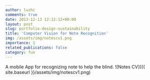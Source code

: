 ```yaml
---
author: luzhc
comments: true
date: 2013-12-13 12:12:12+00:00
layout: post
slug: portfolio-design-sustainability
title: 'Computer Vision for Note Recognition'
img: /assets/img/notescv1.png
importance: 1
related_publications: false
category: fun
---
```


A mobile App for recognizing note to help the blind.
![Notes CV]({{ site.baseurl }}/assets/img/notescv1.png)
